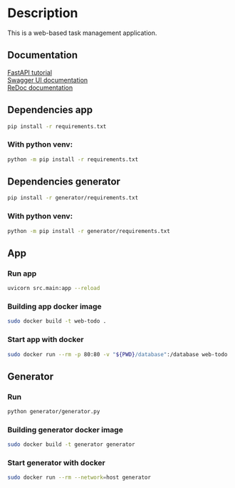 # Description

This is a web-based task management application.

## Documentation

[FastAPI tutorial](https://fastapi.tiangolo.com/ru/tutorial/)\
[Swagger UI documentation](http://127.0.0.1:8000/docs)\
[ReDoc documentation](http://127.0.0.1:8000/redoc)

## Dependencies app

```bash
pip install -r requirements.txt
```

### With python venv:

```bash
python -m pip install -r requirements.txt
```

## Dependencies generator

```bash
pip install -r generator/requirements.txt
```

### With python venv:

```bash
python -m pip install -r generator/requirements.txt
```

## App

### Run app

```bash
uvicorn src.main:app --reload
```

### Building app docker image

``` bash
sudo docker build -t web-todo .
```

### Start app with docker

``` bash
sudo docker run --rm -p 80:80 -v "${PWD}/database":/database web-todo
```

## Generator

### Run

``` bash
python generator/generator.py
```

### Building generator docker image

``` bash
sudo docker build -t generator generator
```

### Start generator with docker

``` bash
sudo docker run --rm --network=host generator
```
